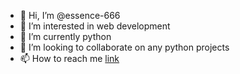 - 👋 Hi, I’m @essence-666
- 👀 I’m interested in web development
- 🌱 I’m currently python
- 💞️ I’m looking to collaborate on any python projects
- 📫 How to reach me [link](https://essence-666.github.io/resume/)

<!---
essence-666/essence-666 is a ✨ special ✨ repository because its `README.md` (this file) appears on your GitHub profile.
You can click the Preview link to take a look at your changes.
--->
